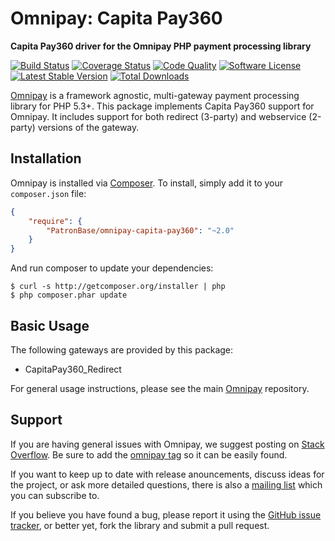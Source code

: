 # Omnipay: Capita Pay360

**Capita Pay360 driver for the Omnipay PHP payment processing library**

[![Build Status](https://travis-ci.org/PatronBase/omnipay-capita-pay360.png?branch=master)](https://travis-ci.org/PatronBase/omnipay-capita-pay360)
[![Coverage Status](https://img.shields.io/scrutinizer/coverage/g/PatronBase/omnipay-capita-pay360.svg?style=flat)](https://scrutinizer-ci.com/g/PatronBase/omnipay-capita-pay360/code-structure)
[![Code Quality](https://img.shields.io/scrutinizer/g/PatronBase/omnipay-capita-pay360.svg?style=flat)](https://scrutinizer-ci.com/g/PatronBase/omnipay-capita-pay360/?branch=master)
[![Software License](https://img.shields.io/badge/license-MIT-brightgreen.svg?style=flat)](LICENSE.md)
[![Latest Stable Version](https://poser.pugx.org/PatronBase/omnipay-capita-pay360/version.png)](https://packagist.org/packages/patronbase/omnipay-capita-pay360)
[![Total Downloads](https://poser.pugx.org/patronbase/omnipay-capita-pay360/d/total.png)](https://packagist.org/packages/patronbase/omnipay-capita-pay360)


[Omnipay](https://github.com/thephpleague/omnipay) is a framework agnostic, multi-gateway payment
processing library for PHP 5.3+. This package implements Capita Pay360 support for Omnipay. It includes
support for both redirect (3-party) and webservice (2-party) versions of the gateway.

## Installation

Omnipay is installed via [Composer](http://getcomposer.org/). To install, simply add it
to your `composer.json` file:

```json
{
    "require": {
        "PatronBase/omnipay-capita-pay360": "~2.0"
    }
}
```

And run composer to update your dependencies:

    $ curl -s http://getcomposer.org/installer | php
    $ php composer.phar update

## Basic Usage

The following gateways are provided by this package:

* CapitaPay360_Redirect

For general usage instructions, please see the main [Omnipay](https://github.com/thephpleague/omnipay)
repository.

## Support

If you are having general issues with Omnipay, we suggest posting on
[Stack Overflow](http://stackoverflow.com/). Be sure to add the
[omnipay tag](http://stackoverflow.com/questions/tagged/omnipay) so it can be easily found.

If you want to keep up to date with release anouncements, discuss ideas for the project,
or ask more detailed questions, there is also a [mailing list](https://groups.google.com/forum/#!forum/omnipay) which
you can subscribe to.

If you believe you have found a bug, please report it using the [GitHub issue tracker](https://github.com/PatronBase/omnipay-capita-pay360/issues),
or better yet, fork the library and submit a pull request.
